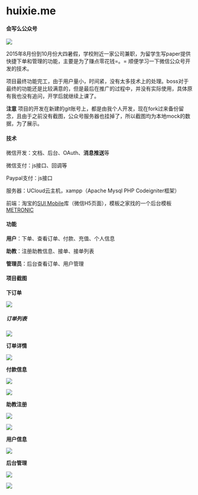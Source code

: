# huixie.me
#### 会写么公众号

![](https://raw.githubusercontent.com/wanglizhi/huixie/master/images/hxmlogo.jpg)

2015年8月份到10月份大四暑假，学校附近一家公司兼职，为留学生写paper提供快捷下单和管理的功能，主要是为了赚点零花钱=。= 顺便学习一下微信公众号开发的技术。

项目最终功能完工，由于用户量小，时间紧，没有太多技术上的处理。boss对于最终的功能还是比较满意的，但是最后在推广的过程中，并没有实际使用，具体原有我也没有追问，开学后就继续上课了。

**注意** 项目的开发在新建的git账号上，都是由我个人开发，现在fork过来备份留念，且由于之前没有截图，公众号服务器也挂掉了，所以截图均为本地mock的数据，为了展示。



#### 技术

微信开发：文档、后台、OAuth、**消息推送**等

微信支付：js接口、回调等

Paypal支付：js接口

服务器：UCloud云主机，xampp（Apache Mysql PHP Codeigniter框架）

前端：淘宝的[SUI Mobile](http://m.sui.taobao.org/)库（微信H5页面），模板之家找的一个后台模板[METRONIC](http://demo.cssmoban.com/cssthemes2/ftpm_112_bwx/index.html)

#### 功能

**用户**：下单、查看订单、付款、充值、个人信息

**助教**：注册助教信息、接单、接单列表

**管理员**：后台查看订单、用户管理



#### 项目截图

**下订单**

![](http://github.com/wanglizhi/huixie/raw/master/images/addOrder.png)

##### **订单列表**



![](http://github.com/wanglizhi/huixie/raw/master/images/orderList.png)

**订单详情**



![](http://github.com/wanglizhi/huixie/raw/master/images/orderDetail.png)

**付款信息**

![](http://github.com/wanglizhi/huixie/raw/master/images/payOrder1.png)

![](http://github.com/wanglizhi/huixie/raw/master/images/payOrder2.png)

**助教注册**

![](http://github.com/wanglizhi/huixie/raw/master/images/taRegister.png)

![](http://github.com/wanglizhi/huixie/raw/master/images/takeOrder.png)

**用户信息**

![](http://github.com/wanglizhi/huixie/raw/master/images/userInfo.png)

**后台管理**

![](http://github.com/wanglizhi/huixie/raw/master/images/admin_addTa.png)

![](http://github.com/wanglizhi/huixie/raw/master/images/admin_orderList.png)